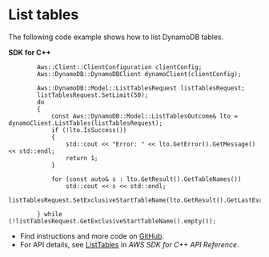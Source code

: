 # List tables<a name="dynamodb_ListTables_cpp_topic"></a>

The following code example shows how to list DynamoDB tables\.

**SDK for C\+\+**  
  

```
        Aws::Client::ClientConfiguration clientConfig;
        Aws::DynamoDB::DynamoDBClient dynamoClient(clientConfig);

        Aws::DynamoDB::Model::ListTablesRequest listTablesRequest;
        listTablesRequest.SetLimit(50);
        do
        {
            const Aws::DynamoDB::Model::ListTablesOutcome& lto = dynamoClient.ListTables(listTablesRequest);
            if (!lto.IsSuccess())
            {
                std::cout << "Error: " << lto.GetError().GetMessage() << std::endl;
                return 1;
            }
            
            for (const auto& s : lto.GetResult().GetTableNames())
                std::cout << s << std::endl;
            listTablesRequest.SetExclusiveStartTableName(lto.GetResult().GetLastEvaluatedTableName());
        
        } while (!listTablesRequest.GetExclusiveStartTableName().empty());
```
+  Find instructions and more code on [GitHub](https://github.com/awsdocs/aws-doc-sdk-examples/tree/main/cpp/example_code/dynamodb#code-examples)\. 
+  For API details, see [ListTables](https://docs.aws.amazon.com/goto/SdkForCpp/dynamodb-2012-08-10/ListTables) in *AWS SDK for C\+\+ API Reference*\. 
